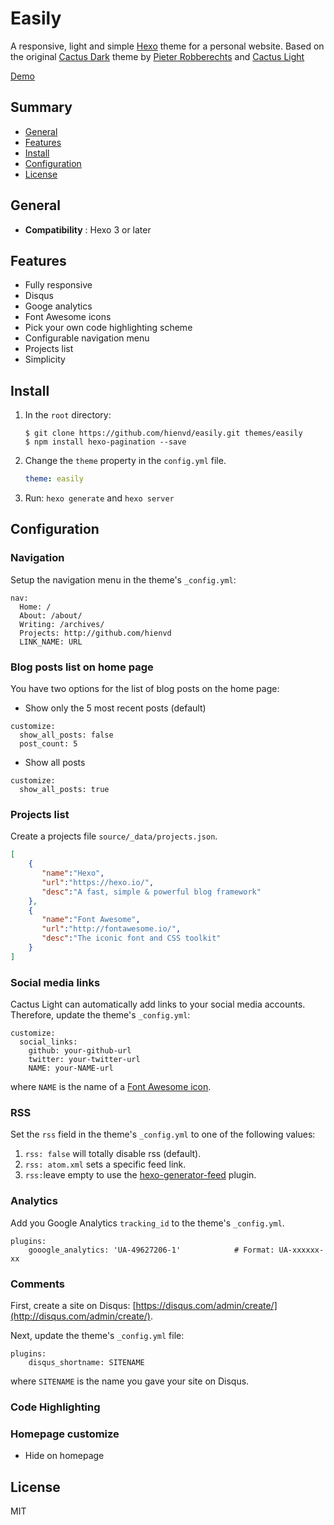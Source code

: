 # Easily

A responsive, light and simple [Hexo](http://hexo.io) theme for a personal website. Based on the original [Cactus Dark](https://github.com/probberechts/cactus-dark) theme by [Pieter Robberechts](https://github.com/probberechts) and [Cactus Light](https://github.com/GabiThume/cactus-light)

[Demo](http://hienvd.com)

## Summary

- [General](#general)
- [Features](#features)
- [Install](#install)
- [Configuration](#configuration)
- [License](#license)

## General

- **Compatibility** : Hexo 3 or later

## Features

- Fully responsive
- Disqus
- Googe analytics
- Font Awesome icons
- Pick your own code highlighting scheme
- Configurable navigation menu
- Projects list
- Simplicity

## Install
1. In the `root` directory:

    ```git
    $ git clone https://github.com/hienvd/easily.git themes/easily
    $ npm install hexo-pagination --save
    ```

2. Change the `theme` property in the `config.yml` file.

    ```yml
    theme: easily
    ```

3. Run: `hexo generate` and `hexo server`

## Configuration

### Navigation

Setup the navigation menu in the theme's `_config.yml`:

  ```
  nav:
    Home: /
    About: /about/
    Writing: /archives/
    Projects: http://github.com/hienvd
    LINK_NAME: URL
  ```

### Blog posts list on home page

You have two options for the list of blog posts on the home page:

  - Show only the 5 most recent posts (default)

  ```
  customize:
    show_all_posts: false
    post_count: 5
  ```

  - Show all posts

  ```
  customize:
    show_all_posts: true
  ```

### Projects list

Create a projects file `source/_data/projects.json`.

  ```json
  [
      {
         "name":"Hexo",
         "url":"https://hexo.io/",
         "desc":"A fast, simple & powerful blog framework"
      },
      {
         "name":"Font Awesome",
         "url":"http://fontawesome.io/",
         "desc":"The iconic font and CSS toolkit"
      }
  ]
  ```

### Social media links

Cactus Light can automatically add links to your social media accounts. Therefore, update the theme's `_config.yml`:

  ```
  customize:
    social_links:
      github: your-github-url
      twitter: your-twitter-url
      NAME: your-NAME-url
  ```

where `NAME` is the name of a [Font Awesome icon](http://fontawesome.io/icons/#brand).

### RSS

Set the `rss` field in the theme's `_config.yml` to one of the following values:

1. `rss: false` will totally disable rss (default).
2. `rss: atom.xml` sets a specific feed link.
3. `rss:`leave empty to use the [hexo-generator-feed](https://github.com/hexojs/hexo-generator-feed) plugin.

### Analytics

Add you Google Analytics `tracking_id` to the theme's `_config.yml`.

  ```
  plugins:
      gooogle_analytics: 'UA-49627206-1'            # Format: UA-xxxxxx-xx
  ```

### Comments

First, create a site on Disqus: [https://disqus.com/admin/create/](http://disqus.com/admin/create/).

Next, update the theme's `_config.yml` file:

  ```
  plugins:
      disqus_shortname: SITENAME
  ```

where `SITENAME` is the name you gave your site on Disqus.

### Code Highlighting

### Homepage customize

- Hide on homepage

## License
MIT
